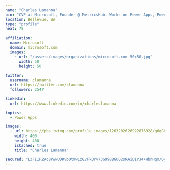 ```yaml
---
name: "Charles Lamanna"
bio: "CVP at Microsoft, Founder @ MetricsHub. Works on Power Apps, Power Automate, Power Virtual Agent, Common Data Service and Dynamics 365."
location: Bellevue, WA
type: "profile"
heat: 78

affiliation:
  name: Microsoft
  domain: microsoft.com
  images:
    - url: "/assets/images/organizations/microsoft.com-50x50.jpg"
      width: 50
      height: 50

twitter:
  username: clamanna
  url: https://twitter.com/clamanna
  followers: 2547

linkedin:
  url: https://www.linkedin.com/in/charleslamanna

topics:
  - Power Apps

images:
  - url: https://pbs.twimg.com/profile_images/1263202626922876928/g6qGbHZ-_400x400.jpg
    width: 400
    height: 400
    isCached: true
    title: "Charles Lamanna"

secured: "L3FI1P2Ac8PwwUDRvbOtmwLzG/FkQrv73G998BGU02sRAiDIrJ4+HbnHqX/0yYuSQTkuGG+JofwJdGd/gt7cgCSx48sCW+Q+HVdHFFI5dVhzt2H/LmLXC87gH4Pafex9xt7Zp1gASBEMzRwXqoe9tlB5te/tY+HlXA36axetqgSDb/nzR0NHtGwQqQH6UxAlWojSEFdZrhaKA6CujocKBy4pl/TTR3jmcHxzuwn+UiIo3NyJV4QT0fwxryQs1Mfc9+FM7LNOR0oNTiEtpAgl5zcrFm5K2FpqlxLiEg1ZRjKUIsrb31GVhjPsVrCLF3wxOctmy1TjUVfCZFnNMKFa3TMGX9GTHdR3A6qSYrjrkyD5HE7nh18u/LR8xiG0sTAOuFBFtuEMsFrFx+FgOpn5lF4TiG+MuZjMF77yH9WckVk=;rnTdCuuVf6i1cO6/CT377Q=="
---
```


